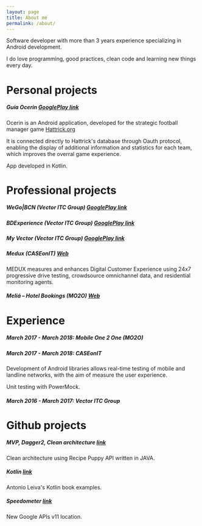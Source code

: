 ```yaml
---
layout: page
title: About me
permalink: /about/
---
```

Software developer with more than 3 years experience specializing in Android development.

I do love programming, good practices, clean code and learning new things every day. 

# Personal projects

##### Guía Ocerin [GooglePlay link](https://play.google.com/store/apps/details?id=com.guiaocerin)
Ocerin is an Android application, developed for the strategic football manager game [Hattrick.org](https://www.hattrick.org/)

It is connected directly to Hattrick's database through Oauth protocol, enabling the display of additional information and statistics for each team, which improves the overral game experience.

App developed in Kotlin.

# Professional projects

##### WeGo|BCN (Vector ITC Group) [GooglePlay link](https://play.google.com/store/apps/details?id=com.wego.bcn)

##### BDExperience (Vector ITC Group) [GooglePlay link](https://play.google.com/store/apps/details?id=com.bdtravel.re_appbdtravelandroid)

##### My Vector (Vector ITC Group) [GooglePlay link](https://play.google.com/store/apps/details?id=com.vectormobile.myvector&hl=es)

##### Medux (CASEonIT) [Web](https://www.caseonit.com/)
MEDUX measures and enhances Digital Customer Experience using 24x7 progressive drive testing, crowdsource omnichannel data, and residential monitoring agents.

##### Meliá – Hotel Bookings (MO2O) [Web](https://play.google.com/store/apps/details?id=es.mobail.meliarewards&hl=es) 

# Experience
##### March 2017 - March 2018: Mobile One 2 One (MO2O)


##### March 2017 - March 2018: CASEonIT

Development of Android libraries allows real-time testing of mobile and landline networks, with the aim of
measure the user experience.

Unit testing with PowerMock.

##### March 2016 - March 2017: Vector ITC Group

# Github projects

##### MVP, Dagger2, Clean architecture [link](https://github.com/alruiz85/Recipes)
Clean architecture using Recipe Puppy API written in JAVA.
##### Kotlin [link](https://github.com/alruiz85/Kotlin)
Antonio Leiva's Kotlin book examples.
##### Speedometer [link](https://github.com/alruiz85/Speedometer)
New Google APIs v11 location.
